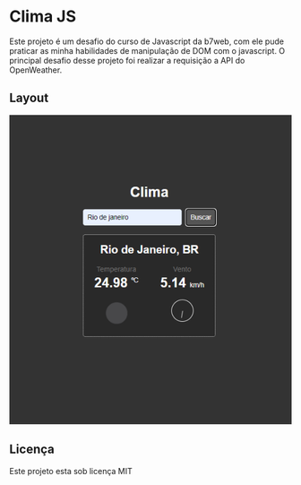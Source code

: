 # Clima JS


<p>
Este projeto é um desafio do curso de Javascript da b7web, com ele pude praticar as minha habilidades de manipulação de DOM com o javascript. O principal desafio desse projeto foi realizar a requisição a API do OpenWeather.
</p>

## Layout 

<img src="Design/Design.png">


## Licença

<p> Este projeto esta sob licença MIT </p>
